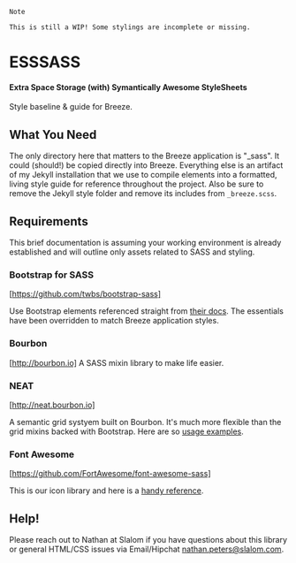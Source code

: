 ```
Note

This is still a WIP! Some stylings are incomplete or missing.

```

# ESSSASS
#### Extra Space Storage (with) Symantically Awesome StyleSheets
Style baseline &amp; guide for Breeze.

## What You Need
The only directory here that matters to the Breeze application is "_sass". It could (should!) be copied directly into Breeze. Everything else is an artifact of my Jekyll installation that we use to compile elements into a formatted, living style guide for reference throughout the project. Also be sure to remove the Jekyll style folder and remove its includes from `_breeze.scss`.

## Requirements
This brief documentation is assuming your working environment is already established and will outline only assets related to SASS and styling.

### Bootstrap for SASS
[https://github.com/twbs/bootstrap-sass]

Use Bootstrap elements referenced straight from [their docs](http://getbootstrap.com/css/). The essentials have been overridden to match Breeze application styles.

### Bourbon
[http://bourbon.io]
A SASS mixin library to make life easier.

### NEAT
[http://neat.bourbon.io]

A semantic grid systyem built on Bourbon. It's much more flexible than the grid mixins backed with Bootstrap. Here are so [usage examples](http://neat.bourbon.io/examples/).

### Font Awesome
[https://github.com/FortAwesome/font-awesome-sass]

This is our icon library and here is a [handy reference](http://fortawesome.github.io/Font-Awesome/cheatsheet/).

## Help!
Please reach out to Nathan at Slalom if you have questions about this library or general HTML/CSS issues via Email/Hipchat nathan.peters@slalom.com.

